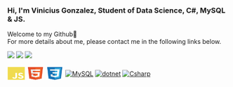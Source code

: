 ### Hi, I'm Vinicius Gonzalez, Student of Data Science, C#, MySQL & JS.
Welcome to my Github👋</br>
For more details about me, please contact me in the following links below.

<div>
  <a href = "https://vlgonzalez.github.io/cv/#principa"target="_blank"><img src="https://img.shields.io/badge/website-000000?style=for-the-badge&logo=About.me&logoColor=white"></a>
   <a href = "mailto:vinicius.vlg@hotmail.com"target="_blank"><img src="https://img.shields.io/badge/Microsoft_Outlook-0078D4?style=for-the-badge&logo=microsoft-outlook&logoColor=white" target="_blank"></a>
  <a href="https://www.linkedin.com/in/vin%C3%ADcius-gonzalez-758425b9/" target="_blank"><img src="https://img.shields.io/badge/-LinkedIn-%230077B5?style=for-the-badge&logo=linkedin&logoColor=white"></a> 
</div>
<div style="display: inline_block"><br>
  <a href="https://vlgonzalez.github.io/Dieta/" target="_blank"><img align="center" alt="Js" height="30" width="40"    src="https://raw.githubusercontent.com/devicons/devicon/master/icons/javascript/javascript-plain.svg"></a>
 <a href="https://vlgonzalez.github.io/cv/index.html#hoje" target="_blank"><img align="center" alt="HTML" height="30" width="40" src="https://raw.githubusercontent.com/devicons/devicon/master/icons/html5/html5-original.svg"></a>
  <img align="center" alt="CSS" height="30" width="40" src="https://raw.githubusercontent.com/devicons/devicon/master/icons/css3/css3-original.svg">
  <a href="https://github.com/vlgonzalez/Desafio-ecommerceRefinado/blob/main/ecommerceRefinado.sql"><img align="center" alt="MySQL" height="50" width="60" src="https://cdn.jsdelivr.net/gh/devicons/devicon/icons/mysql/mysql-plain-wordmark.svg" /></a>
  <a href="https://github.com/vlgonzalez/desafio" target="_blank"><img align="center" alt="dotnet" height="50" width="60" src="https://cdn.jsdelivr.net/gh/devicons/devicon/icons/dot-net/dot-net-original-wordmark.svg" /></a>
  <a href="https://github.com/vlgonzalez/desafio" target="_blank"><img align="center" alt="Csharp" height="50" width="60" src="https://cdn.jsdelivr.net/gh/devicons/devicon/icons/csharp/csharp-original.svg" /></a>
</div>

<!--
**vlgonzalez/vlgonzalez** is a ✨ _special_ ✨ repository because its `README.md` (this file) appears on your GitHub profile.

Here are some ideas to get you started:

- 🔭 I’m currently working on ...
- 🌱 I’m currently learning ...
- 👯 I’m looking to collaborate on ...
- 🤔 I’m looking for help with ...
- 💬 Ask me about ...
- 📫 How to reach me: ...
- 😄 Pronouns: ...
- ⚡ Fun fact: ...
-->
